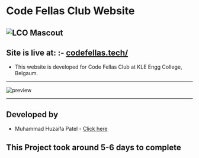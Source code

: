 # Code Fellas Club Website

<!-- ![js](https://img.shields.io/badge/JS-Bootcamp-yellow) ![](https://img.shields.io/badge/HTML-Project_11-green) -->

## ![LCO Mascout](./assets/images/logo-preview.png)

## Site is live at: :- [codefellas.tech/](https://codefellas.tech)

- This website is developed for Code Fellas Club at KLE Engg College, Belgaum.
---

![preview](./assets/images/preview.png)

---
## Developed by

- Muhammad Huzaifa Patel -  [Click here](https://mdhuzaifa.tech/)

## This Project took around 5-6 days to complete

 
